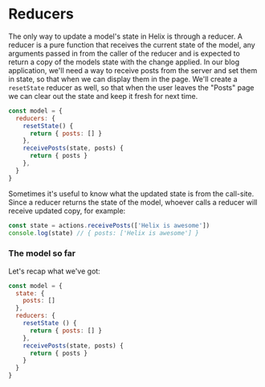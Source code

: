 # Reducers

The only way to update a model's state in Helix is through a reducer. A reducer is a pure function that receives the current state of the model, any arguments passed in from the caller of the reducer and is expected to return a copy of the models state with the change applied. In our blog application, we'll need a way to receive posts from the server and set them in state, so that when we can display them in the page. We'll create a `resetState` reducer as well, so that when the user leaves the "Posts" page we can clear out the state and keep it fresh for next time.

```javascript
const model = {
  reducers: {
    resetState() {
      return { posts: [] }
    },
    receivePosts(state, posts) {
      return { posts }
    },
  }
}
```

Sometimes it's useful to know what the updated state is from the call-site. Since a reducer returns the state of the model, whoever calls a reducer will receive updated copy, for example:

```javascript
const state = actions.receivePosts(['Helix is awesome'])
console.log(state) // { posts: ['Helix is awesome'] }
```

### The model so far

Let's recap what we've got:

```javascript
const model = {
  state: {
    posts: []
  },
  reducers: {
    resetState () {
      return { posts: [] }
    },
    receivePosts(state, posts) {
      return { posts }
    }
  }
}
```
